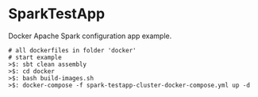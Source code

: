# SparkTestApp

Docker Apache Spark configuration app example.

```
# all dockerfiles in folder 'docker'
# start example
>$: sbt clean assembly
>$: cd docker
>$: bash build-images.sh
>$: docker-compose -f spark-testapp-cluster-docker-compose.yml up -d
```